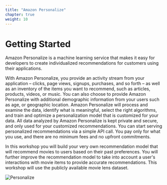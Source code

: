 ```yaml
---
title: "Amazon Personalize"
chapter: true
weight: 10
---
```


# Getting Started
Amazon Personalize is a machine learning service that makes it easy for developers to create individualized recommendations for customers using their applications.

With Amazon Personalize, you provide an activity stream from your application – clicks, page views, signups, purchases, and so forth – as well as an inventory of the items you want to recommend, such as articles, products, videos, or music. You can also choose to provide Amazon Personalize with additional demographic information from your users such as age, or geographic location. Amazon Personalize will process and examine the data, identify what is meaningful, select the right algorithms, and train and optimize a personalization model that is customized for your data.
All data analyzed by Amazon Personalize is kept private and secure, and only used for your customized recommendations. You can start serving personalized recommendations via a simple API call. You pay only for what you use, and there are no minimum fees and no upfront commitments.

In this workshop you will build your very own recommendation model that will recommend movies to users based on their past preferences. You will further improve the recommendation model to take into account a user's interactions with movie items to provide accurate recommendations. This workshop will use the publicly available movie lens dataset.

 ![Personalize](/images/personalize.png)
